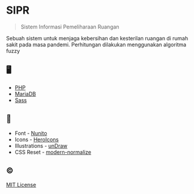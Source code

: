 # SIPR

> Sistem Informasi Pemeliharaan Ruangan

Sebuah sistem untuk menjaga kebersihan dan kesterilan ruangan di rumah sakit pada masa pandemi. Perhitungan dilakukan menggunakan algoritma fuzzy

## 🖥️

- [PHP](https://www.php.net/)
- [MariaDB](https://mariadb.org/)
- [Sass](https://sass-lang.com/)

## 👏

- Font - [Nunito](https://fonts.google.com/specimen/Nunito)
- Icons - [HeroIcons](https://heroicons.dev)
- Illustrations - [unDraw](https://undraw.co/)
- CSS Reset - [modern-normalize](https://github.com/sindresorhus/modern-normalize)

## ©️

[MIT License](LICENSE)
